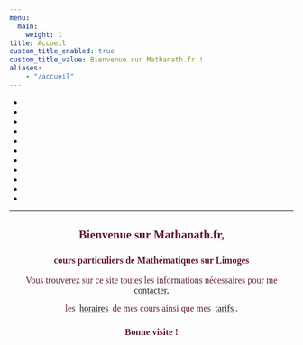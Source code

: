 ```yaml
---
menu:
  main:
    weight: 1
title: Accueil
custom_title_enabled: true
custom_title_value: Bienvenue sur Mathanath.fr !
aliases:
    - "/accueil"
---
```

<script>
  document.addEventListener( 'DOMContentLoaded', function() {
    var splide = new Splide( '.splide' );
    splide.mount();
  } );
</script>
<div class="splide" role="group" aria-label="Splide Basic HTML Example" data-splide='{"type":"loop","autoplay":true}'>
  <div class="splide__track">
    <ul class="splide__list">
        <li class="splide__slide">
            <img src="/images/12.webp" title="1" alt="" style="opacity: 1;">
        </li>
        <li class="splide__slide">
            <img src="/images/2.webp" title="2" alt="" style="opacity: 1;">
        </li>
        <li class="splide__slide">
            <img src="/images/3.webp" title="3" alt="" style="opacity: 1;">
        </li>
        <li class="splide__slide">
            <img src="/images/4.webp" title="4" alt="" style="opacity: 1;">
        </li>
        <li class="splide__slide">
            <img src="/images/5.webp" title="5" alt="" style="opacity: 1;">
        </li>
        <li class="splide__slide">
            <img src="/images/6.webp" title="6" alt="" style="opacity: 1;">
        </li>
        <li class="splide__slide">
            <img src="/images/7.webp" title="7" alt="" style="opacity: 1;">
        </li>
        <li class="splide__slide">
            <img src="/images/8.webp" title="8" alt="" style="opacity: 1;">
        </li>
        <li class="splide__slide">
            <img src="/images/9.webp" title="9" alt="" style="opacity: 1;">
        </li>
        <li class="splide__slide">
            <img src="/images/10.webp" title="10" alt="" style="opacity: 1;">
        </li>
        <li class="splide__slide">
            <img src="/images/111.webp" title="11" alt="" style="opacity: 1;">
        </li>
    </ul>
  </div>
</div>

<hr />

<h2 style="text-align: center;">
    <span style="color: #601a34; font-family: georgia, palatino;">Bienvenue sur Mathanath.fr,</span>
</h2>
<h3 style="text-align: center;">
    <span style="color: #601a34; font-family: georgia, palatino;">cours particuliers de Mathématiques sur Limoges</span
></h3>
<p style="text-align: center;">
    <span style="font-family: georgia, palatino; font-size: medium;">
        <span style="color: #601a34;">Vous trouverez sur ce site toutes les informations&nbsp;nécessaires&nbsp;pour me</span>
        <a title="Contact" href="/contact/">contacter</a>,
    </span>
</p>
<p style="text-align: center;">
    <span style="font-family: georgia, palatino;">
        <span style="color: #601a34; font-size: medium;">les&nbsp;</span>
        <a style="font-family: georgia, palatino; font-size: medium;" title="Horaires" href="/horaires/">horaires</a>&nbsp;
        <span style="color: #601a34; font-size: medium;">de mes cours ainsi que mes&nbsp;</span>
        <a style="font-family: georgia, palatino; font-size: medium;" title="Tarifs" href="/tarifs/">tarifs</a>
        <span style="font-size: medium;">.</span>
    </span>
</p>
<h3 style="text-align: center;">
    <span style="color: #601a34; font-family: georgia, palatino;">Bonne visite !</span>
</h3>